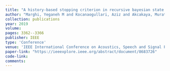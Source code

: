 ```yaml
---
title: "A history-based stopping criterion in recursive bayesian state estimation"
author: "Marghi, Yeganeh M and Kocanaogullari, Aziz and Akcakaya, Murat and Erdogmus, Deniz"
collection: publications
year: 2019
volume: 
pages: 3362--3366
publisher: IEEE
type: 'Conference'
venue: 'IEEE International Conference on Acoustics, Speech and Signal Processing (ICASSP)'
paper-link: "https://ieeexplore.ieee.org/abstract/document/8683726"
code-link: 
comments:
---
```


